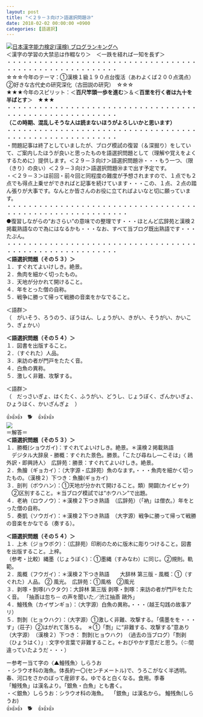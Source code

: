 ```yaml
---
layout: post
title: "＜２９－３向け＞語選択問題㉙"
date: 2018-02-02 00:00:00 +0900
categories: [語選択]
---
```


[![](/syuusyuu9701/assets/images/＜２９－３向け＞語選択問題㉙-br_c_3028_1.gif)](http://blog.with2.net/link.php?1659096:3028 "日本漢字能力検定(漢検) ブログランキングへ")[日本漢字能力検定(漢検) ブログランキングへ](http://blog.with2.net/link.php?1659096:3028)  
＜漢字の学習の大禁忌は作輟なり＞　＜一跌を経れば一知を長ず＞  
・・・・・・・・・・・・・・・・・・・・・・・・・・・・・・・・・・・・・・・・・・・・・・・・・・・・・・・・・  
☆☆☆今年のテーマ：①漢検１級１９０点台復活（あわよくば２００点満点）　②好きな古代史の研究深化（古田説の研究）　☆☆☆  
★★★今年のスピリット：＜**百尺竿頭一歩を進む**＞＆＜**百里を行く者は九十を半ばとす**＞　★★★  
・・・・・・・・・・・・・・・・・・・・・・・・・・・・・・・・・・・・・・・・・・・・・・・・・・・・・・・・・  
**（この時期、混乱しそうな人は読まないほうがよろしいかと思います）**  
・・・・・・・・・・・・・・・・・・・・・・・・・・・・・・・・・・・・・・・・・・・・・・・・・・・・・・・・・  
・問題記事は終了としていましたが、ブログ模試の復習（＆深掘り）をしていて、ご案内したほうが良いと思ったものを語選択問題として（理解や覚えをよくするために）提供します。＜２９－３向け＞語選択問題㉙・・・もう一つ、（限（きり）の良い）＜２９－３向け＞語選択問題㉚まで出す予定です。  
・＜２９－３＞は前回・前々回と同程度の難度が予想されますので、１点でも２点でも得点上乗せができればと記事を続けています・・・この、１点、２点の踏ん張りが大事です。なんとか皆さんのお役に立てればよいなと切に願っています。  
・・・・・・・・・・・・・・・・・・・・・・・・・・・・・・・・・・・・・・・・・・・・・・・・・・・・・・・・・・・  
●復習しながらの“おさらい”の意味での整理です・・・ほとんど広辞苑と漢検２掲載熟語なので為にはなるかも・・・なお、すべて当ブログ既出熟語です・・・たぶん。   
・・・・・・・・・・・・・・・・・・・・・・・・・・・・・・・・・・・・・・・・・・・・・・・・・・・・・・・・・  
**＜語選択問題（その５３）＞**  
１．すぐれてよいけしき。絶景。  
２．魚肉を細かく切ったもの。  
３．天地が分かれて開けること。  
４．年をとった僧の自称。  
５．戦争に勝って帰って戦勝の音楽をかなでること。  
  
＜語群＞  
（　がいそう、ろうのう、ぼうはん、しょうがい、きがい、そうがい、かいこう、ぎょかい）  
  
**＜語選択問題（その５４）＞**  
１．図書を出版すること。  
２．（すぐれた）人品。  
３．来訪の者が門戸をたたく音。   
４．白魚の異称。  
５．激しく非難、攻撃する。  
  
＜語群＞  
（　だっさいぎょ、はくたく、ふうがい、どうし、じょうぼく、ざんかいぎょ、ひょうはく、かいざんぎょ　）  
  
👍👍👍　🐕　👍👍👍  
![](/syuusyuu9701/assets/images/＜２９－３向け＞語選択問題㉙-bf1a8e47ae4730fca5b0828bd63a7311.jpg)  
＝解答＝  
**＜語選択問題（その５３）＞**  
１．勝概(ショウガイ)：すぐれてよいけしき。絶景。＊漢検２掲載熟語  
　デジタル大辞泉 - 勝概：すぐれた景色。勝景。「こたび尋ねし―こそは」〈 鴎外訳・即興詩人〉　広辞苑：勝景：すぐれてよいけしき。絶景。  
２．魚膾（ギョカイ）：（大字源・広辞苑）魚のなます。・・・魚肉を細かく切ったもの。（漢検２）下つき：魚膾(ギョカイ)  
３．剖判（ボウハン）：①天地が分かれて開けること。類）開闢(カイビャク) 　②区別すること。＊当ブログ模試では“ホウハン”で出題。  
４．老衲（ロウノウ）：＊漢検２下つき熟語　（広辞苑）（「衲」は僧衣。）年をとった僧の自称。  
５．奏凱（ソウガイ）：＊漢検２下つき熟語　（大字源）戦争に勝って帰って戦勝の音楽をかなでる（奏する）。  
  
**＜語選択問題（その５４）＞**  
１．上木（ジョウボク）：（広辞苑）印刷のために版木に彫りつけること。図書を出版すること。上梓。  
（参考・比較）縄墨（じょうぼく）：①墨縄（すみなわ）に同じ。②規則。軌範。  
２．風概（フウガイ）：＊漢検２下つき熟語　　大辞林 第三版 - 風概：①（すぐれた）人品。 ② 風光。　広辞苑：①風格　②風光  
３．剥啄・剝啄(ハクタク)：大辞林 第三版 剥啄・剝啄：来訪の者が門戸をたたく音。 「抽斎は忽ち－ の声を聞いた／渋江抽斎 鷗外」  
４．鱠残魚（カイザンギョ）：（大字源）白魚の異称。・・・（越王勾践の故事アリ）  
５．剽剝（ヒョウハク）：（大字源）①激しく非難、攻撃する。「儒墨をを・・・す」（荘子）②はがれて落ちる。　＊①「剽」に“非難する、攻撃する”意あり（大字源）　（漢検２）下つき： 剽剝(ヒョウハク)　（過去の当ブログ）「剽剥（ひょうはく）」: 文字や言葉で非難すること。←おびやかす意だと思う。（⇦間違っていたようだ・・・）  
  
ー参考ー当て字の〈▲鱠残魚〉しらうお  
・シラウオ科の海魚。体長約一〇(センチメートル)で、うろこがなく半透明。春、河口をさかのぼって産卵する。ゆでると白くなる。食用。季春  
「鱠残魚」は漢名より。「銀魚・白魚」とも書く。  
・＜銀魚〉しらうお：シラウオ科の海魚。 　「銀魚」は漢名から。 鱠残魚(しらうお)  
👍👍👍　🐕　👍👍👍